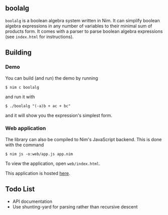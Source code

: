 ## boolalg

`boolalg` is a boolean algebra system written in Nim. It can simplify boolean
algebra expressions in any number of variables to their minimal sum of
products form. It comes with a parser to parse boolean algebra expressions (see
`index.html` for instructions).

## Building

### Demo

You can build (and run) the demo by running

```
$ nim c boolalg
```

and run it with

```
$ ./boolalg "(-a)b + ac + bc"
```

and it will show you the expression's simplest form.

### Web application

The library can also be compiled to Nim's JavaScript backend. This is done with
the command

```
$ nim js -o:web/app.js app.nim
```

To view the application, open `web/index.html`.

This application is hosted [here][1].

  [1]: http://www.public.asu.edu/~skulka20/boolalg/

## Todo List

 * API documentation
 * Use shunting-yard for parsing rather than recursive descent
